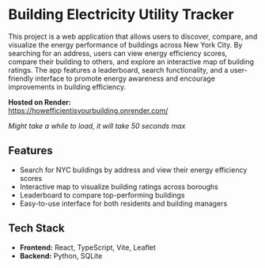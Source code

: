 # Building Electricity Utility Tracker
This project is a web application that allows users to discover, compare, and visualize the energy performance of buildings across New York City. By searching for an address, users can view energy efficiency scores, compare their building to others, and explore an interactive map of building ratings. The app features a leaderboard, search functionality, and a user-friendly interface to promote energy awareness and encourage improvements in building efficiency.

**Hosted on Render:**  
https://howefficientisyourbuilding.onrender.com/

_Might take a while to load, it will take 50 seconds max_

## Features
- Search for NYC buildings by address and view their energy efficiency scores
- Interactive map to visualize building ratings across boroughs
- Leaderboard to compare top-performing buildings
- Easy-to-use interface for both residents and building managers

## Tech Stack
- **Frontend:** React, TypeScript, Vite, Leaflet
- **Backend:** Python, SQLite

